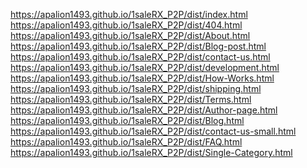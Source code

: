 https://apalion1493.github.io/1saleRX_P2P/dist/index.html <br>
https://apalion1493.github.io/1saleRX_P2P/dist/404.html <br>
https://apalion1493.github.io/1saleRX_P2P/dist/About.html <br>
https://apalion1493.github.io/1saleRX_P2P/dist/Blog-post.html <br>
https://apalion1493.github.io/1saleRX_P2P/dist/contact-us.html <br>
https://apalion1493.github.io/1saleRX_P2P/dist/development.html <br>
https://apalion1493.github.io/1saleRX_P2P/dist/How-Works.html <br>
https://apalion1493.github.io/1saleRX_P2P/dist/shipping.html <br>
https://apalion1493.github.io/1saleRX_P2P/dist/Terms.html <br>
https://apalion1493.github.io/1saleRX_P2P/dist/Author-page.html <br>
https://apalion1493.github.io/1saleRX_P2P/dist/Blog.html <br>
https://apalion1493.github.io/1saleRX_P2P/dist/contact-us-small.html <br>
https://apalion1493.github.io/1saleRX_P2P/dist/FAQ.html <br>
https://apalion1493.github.io/1saleRX_P2P/dist/Single-Category.html <br>
